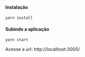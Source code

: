 #### Instalação

```shell
yarn install
```

#### Subindo a aplicação

```shell
yarn start
```


Acesse a url: http://localhost:3000/